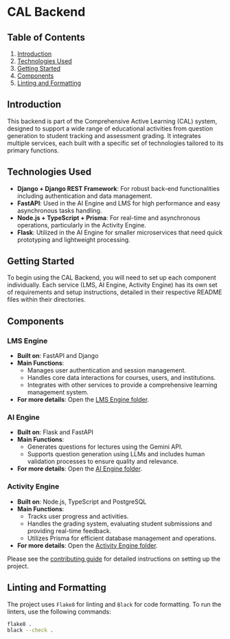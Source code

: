 # CAL Backend

## Table of Contents

1. [Introduction](#introduction)
2. [Technologies Used](#technologies-used)
3. [Getting Started](#getting-started)
4. [Components](#components)
5. [Linting and Formatting](#linting-and-formatting)

## Introduction

This backend is part of the Comprehensive Active Learning (CAL) system, designed to support a wide range of educational activities from question generation to student tracking and assessment grading. It integrates multiple services, each built with a specific set of technologies tailored to its primary functions.

## Technologies Used

- **Django + Django REST Framework**: For robust back-end functionalities including authentication and data management.
- **FastAPI**: Used in the AI Engine and LMS for high performance and easy asynchronous tasks handling.
- **Node.js + TypeScript + Prisma**: For real-time and asynchronous operations, particularly in the Activity Engine.
- **Flask**: Utilized in the AI Engine for smaller microservices that need quick prototyping and lightweight processing.

## Getting Started

To begin using the CAL Backend, you will need to set up each component individually. Each service (LMS, AI Engine, Activity Engine) has its own set of requirements and setup instructions, detailed in their respective README files within their directories.

## Components

### LMS Engine
- **Built on**: FastAPI and Django
- **Main Functions**:
  - Manages user authentication and session management.
  - Handles core data interactions for courses, users, and institutions.
  - Integrates with other services to provide a comprehensive learning management system.
- **For more details**: Open the [LMS Engine folder](backend/lms_engine).

### AI Engine
- **Built on**: Flask and FastAPI
- **Main Functions**:
  - Generates questions for lectures using the Gemini API.
  - Supports question generation using LLMs and includes human validation processes to ensure quality and relevance.
- **For more details**: Open the [AI Engine folder](backend/ai_engine).

### Activity Engine
- **Built on**: Node.js, TypeScript and PostgreSQL
- **Main Functions**:
  - Tracks user progress and activities.
  - Handles the grading system, evaluating student submissions and providing real-time feedback.
  - Utilizes Prisma for efficient database management and operations.
- **For more details**: Open the [Activity Engine folder](backend/activity_engine).

Please see the [contributing guide](../docs/CONTRIBUTING.md) for detailed instructions on setting up the project.

## Linting and Formatting

The project uses `Flake8` for linting and `Black` for code formatting. To run the linters, use the following commands:

```sh
flake8 .
black --check .
```
